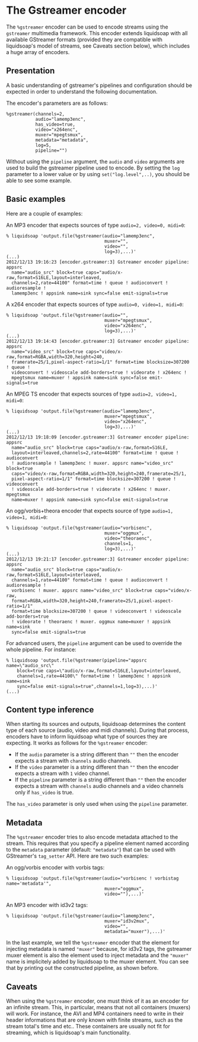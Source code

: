 The Gstreamer encoder
=====================
The `%gstreamer` encoder can be used to encode streams using the `gstreamer` multimedia framework.
This encoder extends liquidsoap with all available GStreamer formats (provided they are 
compatible with liquidsoap's model of streams, see Caveats section below), which includes a
huge array of encoders.

Presentation
------------
A basic understanding of gstreamer's pipelines and configuration should be expected in order to
understand the following documentation.

The encoder's parameters are as follows:

```
%gstreamer(channels=2,
           audio="lamemp3enc",
           has_video=true,
           video="x264enc",
           muxer="mpegtsmux",
           metadata="metadata",
           log=5,
           pipeline="")
```

Without using the `pipeline` argument, the `audio` and `video` arguments are used to build the
gstreamer pipeline used to encode. By setting the `log` parameter to a lower value or by using
`set("log.level",..)`, you should be able to see some example.

Basic examples
--------------
Here are a couple of examples:

An MP3 encoder that expects sources of type `audio=2, video=0, midi=0`:

```
% liquidsoap 'output.file(%gstreamer(audio="lamemp3enc",
                                     muxer="",
                                     video="",
                                     log=3),...)'
(...)
2012/12/13 19:16:23 [encoder.gstreamer:3] Gstreamer encoder pipeline: appsrc 
  name="audio_src" block=true caps="audio/x-raw,format=S16LE,layout=interleaved,
  channels=2,rate=44100" format=time ! queue ! audioconvert ! audioresample !
  lamemp3enc ! appsink name=sink sync=false emit-signals=true
```

A x264 encoder that expects sources of type `audio=0, video=1, midi=0`:

```
% liquidsoap 'output.file(%gstreamer(audio="",
                                     muxer="mpegtsmux",
                                     video="x264enc",
                                     log=3),...)'
(...)
2012/12/13 19:14:43 [encoder.gstreamer:3] Gstreamer encoder pipeline:  appsrc
  name="video_src" block=true caps="video/x-raw,format=RGBA,width=320,height=240,
  framerate=25/1,pixel-aspect-ratio=1/1" format=time blocksize=307200 ! queue !
  videoconvert ! videoscale add-borders=true ! videorate ! x264enc ! 
  mpegtsmux name=muxer ! appsink name=sink sync=false emit-signals=true
```

An MPEG TS encoder that expects sources of type `audio=2, video=1, midi=0`:

```
% liquidsoap 'output.file(%gstreamer(audio="lamemp3enc",
                                     muxer="mpegtsmux",
                                     video="x264enc",
                                     log=3),...)'
(...)
2012/12/13 19:18:09 [encoder.gstreamer:3] Gstreamer encoder pipeline: appsrc
  name="audio_src" block=true caps="audio/x-raw,format=S16LE,
  layout=interleaved,channels=2,rate=44100" format=time ! queue ! audioconvert 
  ! audioresample ! lamemp3enc ! muxer. appsrc name="video_src" block=true
  caps="video/x-raw,format=RGBA,width=320,height=240,framerate=25/1,
  pixel-aspect-ratio=1/1" format=time blocksize=307200 ! queue ! videoconvert
  ! videoscale add-borders=true ! videorate ! x264enc ! muxer. mpegtsmux 
  name=muxer ! appsink name=sink sync=false emit-signals=true
```

An ogg/vorbis+theora encoder that expects source of type `audio=1, video=1, midi=0`:

```
% liquidsoap 'output.file(%gstreamer(audio="vorbisenc",
                                     muxer="oggmux",
                                     video="theoraenc",
                                     channels=1,
                                     log=3),...)'
(...)
2012/12/13 19:21:17 [encoder.gstreamer:3] Gstreamer encoder pipeline: appsrc
  name="audio_src" block=true caps="audio/x-raw,format=S16LE,layout=interleaved,
  channels=1,rate=44100" format=time ! queue ! audioconvert ! audioresample !
  vorbisenc ! muxer. appsrc name="video_src" block=true caps="video/x-raw,
  format=RGBA,width=320,height=240,framerate=25/1,pixel-aspect-ratio=1/1"
  format=time blocksize=307200 ! queue ! videoconvert ! videoscale add-borders=true
  ! videorate ! theoraenc ! muxer. oggmux name=muxer ! appsink name=sink 
  sync=false emit-signals=true
```

For advanced users, the `pipeline` argument can be used to override the whole pipeline. For instance:

```
% liquidsoap 'output.file(%gstreamer(pipeline="appsrc name=\"audio_src\"
    block=true caps=\"audio/x-raw,format=S16LE,layout=interleaved,
    channels=1,rate=44100\" format=time ! lamemp3enc ! appsink name=sink
    sync=false emit-signals=true",channels=1,log=3),...)'
(...)
```

Content type inference
----------------------
When starting its sources and outputs, liquidsoap determines the content type of each source (audio, video and midi channels).
During that process, encoders have to inform liquidsoap what type of sources they are expecting. It works as follows for the `%gstreamer`
encoder:

* If the `audio` parameter is a string different than `""` then the encoder expects a stream with `channels` audio channels.
* If the `video` parameter is a string different than `""` then the encoder expects a stream with `1` video channel.
* If the `pipeline` parameter is a string different than `""` then the encoder expects a stream with `channels` audio channels and a video channels only if `has_video` is true.

The `has_video` parameter is only used when using the `pipeline` parameter.

Metadata
--------
The `%gstreamer` encoder tries to also encode metadata attached to the stream. This requires that you specify a pipeline element
named according to the `metadata` parameter (default: `"metadata"`) that can be used with GStreamer's `tag_setter` API. Here are two such examples:

An ogg/vorbis encoder with vorbis tags:

```
% liquidsoap 'output.file(%gstreamer(audio="vorbisenc ! vorbistag name='metadata'",
                                     muxer="oggmux",
                                     video=""),...)'
```

An MP3 encoder with id3v2 tags:

```
% liquidsoap 'output.file(%gstreamer(audio="lamemp3enc",
                                     muxer="id3v2mux",
                                     video="",
                                     metadata="muxer"),...)'
```

In the last example, we tell the `%gstreamer` encoder that the element for injecting metadata is named
`"muxer"` because, for id3v2 tags, the gstreamer muxer element is also the element used to inject metadata
and the `"muxer"` name is implicitely added by liquidsoap to the muxer element. You can see that by printing
out the constructed pipeline, as shown before.

Caveats
-------
When using the `%gstreamer` encoder, one must think of it as an encoder for an infinite stream. This, in particular,
means that not all containers (muxers) will work. For instance, the AVI and MP4 containers need to write in their
header informations that are only known with finite streams, such as the stream total's time and etc.. These containers
are usually not fit for streaming, which is liquidsoap's main functionality.


